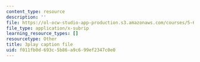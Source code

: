 ```yaml
---
content_type: resource
description: ''
file: https://ol-ocw-studio-app-production.s3.amazonaws.com/courses/5-61-physical-chemistry-fall-2017/f011fb0d693c5b86a9c699ef2347c0e0_TEMQhpsGFg.vtt
file_type: application/x-subrip
learning_resource_types: []
resourcetype: Other
title: 3play caption file
uid: f011fb0d-693c-5b86-a9c6-99ef2347c0e0
---
```


